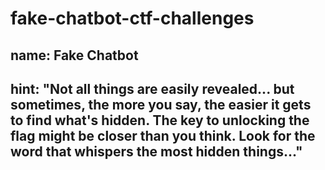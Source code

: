 # fake-chatbot-ctf-challenges

## name: Fake Chatbot
## hint: "Not all things are easily revealed... but sometimes, the more you say, the easier it gets to find what's hidden. The key to unlocking the flag might be closer than you think. Look for the word that whispers the most hidden things..."
